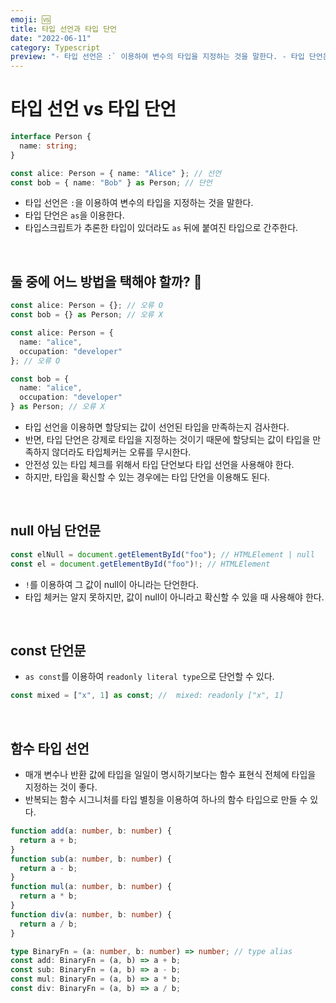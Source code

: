```yaml
---
emoji: 🆚
title: 타입 선언과 타입 단언
date: "2022-06-11"
category: Typescript
preview: "- 타입 선언은 :` 이용하여 변수의 타입을 지정하는 것을 말한다. - 타입 단언은 as을 이용한다. - 타입스크립트가 추론한 타입이 있더라도 as 뒤에 붙여진 타입으로 간주한다. 둘 중에 어느 방법을 택해야 할까? 🤔 - 타입 선언을 이용하면 할당되는 값이 선언된 타입을 만족하는지 검사한다. - 반면, 타입 단언은 강제로 타입을 지정하는 것이기 때문에 할당되는 값이 타입을 만족하지 않더라도 타입체커는 오류를 무시한다. - 안전성 있는 타입 체크를 위해서 타입 단언보다 타입 선언을 사용해야 한다. - 하지만, 타입을 확신할 수 있는 경우에는 타입 단언을 이용해도 된다. "
---
```


# 타입 선언 vs 타입 단언

```typescript
interface Person {
  name: string;
}

const alice: Person = { name: "Alice" }; // 선언
const bob = { name: "Bob" } as Person; // 단언
```

- 타입 선언은 `:`을 이용하여 변수의 타입을 지정하는 것을 말한다.
- 타입 단언은 `as`을 이용한다.
- 타입스크립트가 추론한 타입이 있더라도 `as` 뒤에 붙여진 타입으로 간주한다.

<br/>

## 둘 중에 어느 방법을 택해야 할까? 🤔

```typescript
const alice: Person = {}; // 오류 O
const bob = {} as Person; // 오류 X

const alice: Person = {
  name: "alice",
  occupation: "developer"
}; // 오류 O

const bob = {
  name: "alice",
  occupation: "developer"
} as Person; // 오류 X
```

- 타입 선언을 이용하면 할당되는 값이 선언된 타입을 만족하는지 검사한다.
- 반면, 타입 단언은 강제로 타입을 지정하는 것이기 때문에 할당되는 값이 타입을 만족하지 않더라도 타입체커는 오류를 무시한다.
- 안전성 있는 타입 체크를 위해서 타입 단언보다 타입 선언을 사용해야 한다.
- 하지만, 타입을 확신할 수 있는 경우에는 타입 단언을 이용해도 된다.

<br/>

## null 아님 단언문

```typescript
const elNull = document.getElementById("foo"); // HTMLElement | null
const el = document.getElementById("foo")!; // HTMLElement
```

- `!`를 이용하여 그 값이 null이 아니라는 단언한다.
- 타입 체커는 알지 못하지만, 값이 null이 아니라고 확신할 수 있을 때 사용해야 한다.

<br/>

## const 단언문

- `as const`를 이용하여 `readonly literal type`으로 단언할 수 있다.

```ts
const mixed = ["x", 1] as const; //  mixed: readonly ["x", 1]
```

<br/>

## 함수 타입 선언

- 매개 변수나 반환 값에 타입을 일일이 명시하기보다는 함수 표현식 전체에 타입을 지정하는 것이 좋다.
- 반복되는 함수 시그니처를 타입 별칭을 이용하여 하나의 함수 타입으로 만들 수 있다.

```typescript
function add(a: number, b: number) {
  return a + b;
}
function sub(a: number, b: number) {
  return a - b;
}
function mul(a: number, b: number) {
  return a * b;
}
function div(a: number, b: number) {
  return a / b;
}
```

```typescript
type BinaryFn = (a: number, b: number) => number; // type alias
const add: BinaryFn = (a, b) => a + b;
const sub: BinaryFn = (a, b) => a - b;
const mul: BinaryFn = (a, b) => a * b;
const div: BinaryFn = (a, b) => a / b;
```
